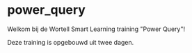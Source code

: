 # power_query

Welkom bij de Wortell Smart Learning training "Power Query"!

Deze training is opgebouwd uit twee dagen.
